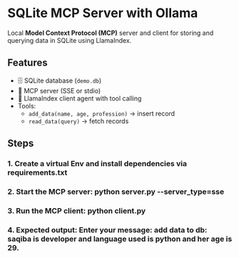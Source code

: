 # SQLite MCP Server with Ollama

Local **Model Context Protocol (MCP)** server and client for storing and querying data in SQLite using LlamaIndex.

## Features
- 🗄️ SQLite database (`demo.db`)
- 📡 MCP server (SSE or stdio)
- 🤖 LlamaIndex client agent with tool calling
- Tools:
  - `add_data(name, age, profession)` → insert record
  - `read_data(query)` → fetch records

## Steps

### 1. Create a virtual Env and install dependencies via requirements.txt
### 2. Start the MCP server: python server.py --server_type=sse
### 3. Run the MCP client: python client.py
### 4. Expected output: Enter your message: add data to db: saqiba is developer and language used is python and her age is 29.



